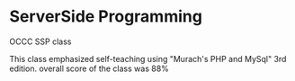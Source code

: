 # ServerSide Programming
OCCC SSP class

This class emphasized self-teaching using "Murach's PHP and MySql" 3rd edition.
overall score of the class was 88%
